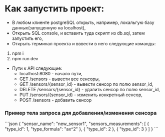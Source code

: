 <h1>Как запустить проект:</h1>

- В любом клиенте postgreSQL открыть, например, локальгую базу данных(запущенную на localhost),
- Открыть SQL console, и вставить туда скрипт из db.sql, затем запустить его,
- Открыть терминал проекта и вввести в него следующие команды:
1. npm i
2. npm run dev
- Пути к API следующие:
  - localhost:8080 - начало пути,
  - GET /sensors - вывести все сенсоры,
  - GET /sensors/{sensor_id} - вывести сенсор по полю sensor_id,
  - DELETE /sensors/{sensor_id} - удалить сенсор по полю sensor_id,
  - PUT /sensors/{sensor_id} - изменить конкретный сенсор,
  - POST /sensors - добавить сенсор

<h3>Пример тела запроса для добавления/изменения сенсора</h3>
```json
{
  "sensor_name": "new_sensor1",
  "sensors_measurements": [
    {
      "type_id": 1,
      "type_formula": "ax^2"
    },
    {
      "type_id": 2
    },
    {
      "type_id": 3
    }
  ]
}
```